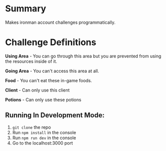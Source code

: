 # Summary

Makes ironman account challenges programmatically.

# Challenge Definitions

**Using Area** - You can go through this area but you are prevented from using the resources inside of it. 

**Going Area** - You can't access this area at all.

**Food** - You can't eat these in-game foods.

**Client** - Can only use this client

**Potions** - Can only use these potions

## Running In Development Mode:
1. `git clone` the repo
2. Run `npm install` in the console
3. Run `npm run dev` in the console
4. Go to the localhost:3000 port

